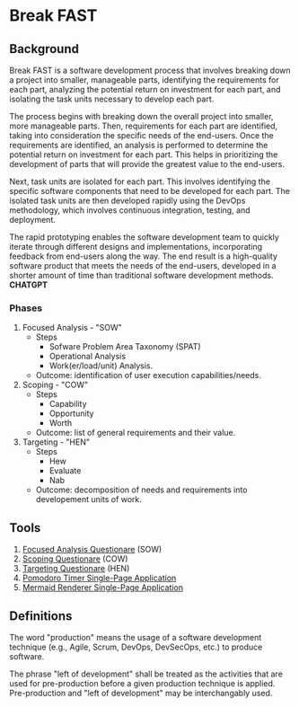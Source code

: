 Break FAST
==========

Background
----------
Break FAST is a software development process that involves breaking down a project into smaller, manageable parts, identifying the requirements for each part, analyzing the potential return on investment for each part, and isolating the task units necessary to develop each part.

The process begins with breaking down the overall project into smaller, more manageable parts. Then, requirements for each part are identified, taking into consideration the specific needs of the end-users. Once the requirements are identified, an analysis is performed to determine the potential return on investment for each part. This helps in prioritizing the development of parts that will provide the greatest value to the end-users.

Next, task units are isolated for each part. This involves identifying the specific software components that need to be developed for each part. The isolated task units are then developed rapidly using the DevOps methodology, which involves continuous integration, testing, and deployment.

The rapid prototyping enables the software development team to quickly iterate through different designs and implementations, incorporating feedback from end-users along the way. The end result is a high-quality software product that meets the needs of the end-users, developed in a shorter amount of time than traditional software development methods.
**CHATGPT**

### Phases
1. Focused Analysis - "SOW"
   - Steps
     - Sofware Problem Area Taxonomy (SPAT)
     - Operational Analysis
     - Work(er/load/unit) Analysis.
   - Outcome: identification of user execution capabilities/needs.
2. Scoping - "COW"
   - Steps
     - Capability
     - Opportunity
     - Worth
   - Outcome: list of general requirements and their value.
3. Targeting - "HEN"
   - Steps
     - Hew
     - Evaluate
     - Nab
   - Outcome: decomposition of needs and requirements into developement units of work.

Tools
-----
1. [Focused Analysis Questionare](./Tools/Questionnaires/SOW/) (SOW)
2. [Scoping Questionare](./Tools/Questionnaires/COW/) (COW)
3. [Targeting Questionare](./Tools/Questionnaires/HEN/) (HEN)
4. [Pomodoro Timer Single-Page Application](./Tools/Single-page-Apps/Pomodoro-Timer/)
5. [Mermaid Renderer Single-Page Application](./Tools/Single-page-Apps/Mermaid-Renderer/)

Definitions
-----------
The word "production" means the usage of a software development technique (e.g., Agile, Scrum, DevOps, DevSecOps, etc.) to produce software.

The phrase "left of development" shall be treated as the activities that are used for pre-production before a given production technique is applied.
Pre-production and "left of development" may be interchangably used.
